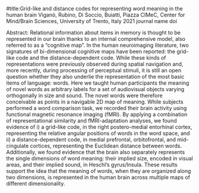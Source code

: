 #title:Grid-like and distance codes for representing word meaning in the human brain
Viganò, Rubino, Di Soccio, Buiatti, Piazza
CIMeC, Center for Mind/Brain Sciences, University of Trento, Italy
2021
journal name
doi

Abstract: Relational information about items in memory is thought to be represented in our brain thanks to an internal comprehensive model, also referred to as a “cognitive map”. In the human neuroimaging literature, two signatures of bi-dimensional cognitive maps have been reported: the grid-like code and the distance-dependent code. While these kinds of representations were previously observed during spatial navigation and, more recently, during processing of perceptual stimuli, it is still an open question whether they also underlie the representation of the most basic items of language: words. Here we taught human participants the meaning of novel words as arbitrary labels for a set of audiovisual objects varying orthogonally in size and sound. The novel words were therefore conceivable as points in a navigable 2D map of meaning. While subjects performed a word comparison task, we recorded their brain activity using functional magnetic resonance imaging (fMRI). By applying a combination of representational similarity and fMRI-adaptation analyses, we found evidence of i) a grid-like code, in the right postero-medial entorhinal cortex, representing the relative angular positions of words in the word space, and ii) a distance-dependent code, in medial prefrontal, orbitofrontal, and mid-cingulate cortices, representing the Euclidean distance between words. Additionally, we found evidence that the brain also separately represents the single dimensions of word meaning: their implied size, encoded in visual areas, and their implied sound, in Heschl’s gyrus/Insula. These results support the idea that the meaning of words, when they are organized along two dimensions, is represented in the human brain across multiple maps of different dimensionality.
